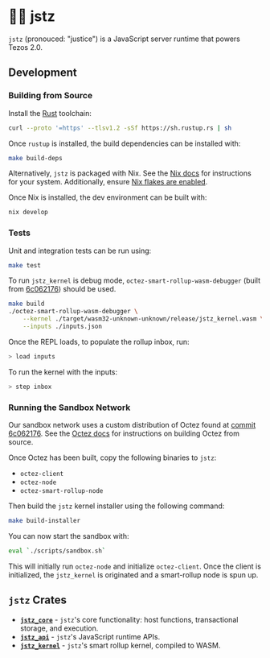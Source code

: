 # 👨‍⚖️ jstz
`jstz` (pronouced: "justice") is a JavaScript server runtime that powers Tezos 2.0. 

## Development

### Building from Source

Install the [Rust](https://rustup.rs/) toolchain:
```sh
curl --proto '=https' --tlsv1.2 -sSf https://sh.rustup.rs | sh
```

Once `rustup` is installed, the build dependencies can be installed with:
```sh
make build-deps
```

Alternatively, `jstz` is packaged with Nix. See the [Nix docs](https://nixos.org/download.html) for instructions for your system.
Additionally, ensure [Nix flakes are enabled](https://nixos.wiki/wiki/Flakes#Enable_flakes).

Once Nix is installed, the dev environment can be built with:
```sh
nix develop
```

### Tests
Unit and integration tests can be run using:
```sh
make test
```

To run `jstz_kernel` is debug mode, `octez-smart-rollup-wasm-debugger` (built from [6c062176](https://gitlab.com/tezos/tezos/-/tree/6c0621760ddce94afeff3484d9e8a650d8535f25)) should be used. 
```sh
make build
./octez-smart-rollup-wasm-debugger \
    --kernel ./target/wasm32-unknown-unknown/release/jstz_kernel.wasm \
    --inputs ./inputs.json
```
Once the REPL loads, to populate the rollup inbox, run:
```sh
> load inputs
```
To run the kernel with the inputs:
```sh
> step inbox
```

### Running the Sandbox Network

Our sandbox network uses a custom distribution of Octez found at [commit 6c062176](https://gitlab.com/tezos/tezos/-/tree/6c0621760ddce94afeff3484d9e8a650d8535f25). See the [Octez docs](https://tezos.gitlab.io/introduction/howtoget.html?highlight=building#compiling-with-make) for instructions on building Octez from source. 

Once Octez has been built, copy the following binaries to `jstz`:
- `octez-client`
- `octez-node`
- `octez-smart-rollup-node`

Then build the `jstz` kernel installer using the following command:
```sh
make build-installer
```

You can now start the sandbox with:
```sh
eval `./scripts/sandbox.sh`
```
This will initially run `octez-node` and initialize `octez-client`. Once the client is initialized, the `jstz_kernel` is originated and a smart-rollup node is spun up. 

## `jstz` Crates
- [**`jstz_core`**](/jstz_core) - `jstz`'s core functionality: host functions, transactional storage, and execution.
- [**`jstz_api`**](/jstz_api) - `jstz`'s JavaScript runtime APIs.
- [**`jstz_kernel`**](/jstz_kernel) - `jstz`'s smart rollup kernel, compiled to WASM.

